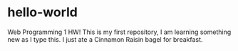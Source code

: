 # hello-world
Web Programming 1 HW!
This is my first repository, I am learning something new as I type this.
I just ate a Cinnamon Raisin bagel for breakfast.
